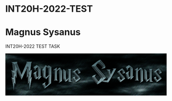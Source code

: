 # INT20H-2022-TEST
# Magnus Sysanus
INT20H-2022 TEST TASK

![Magnus Sysanus](coollogo_com-22683573.png)
